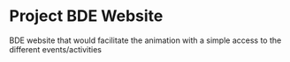# Project BDE Website

BDE website that would facilitate the animation with a simple access to the different events/activities